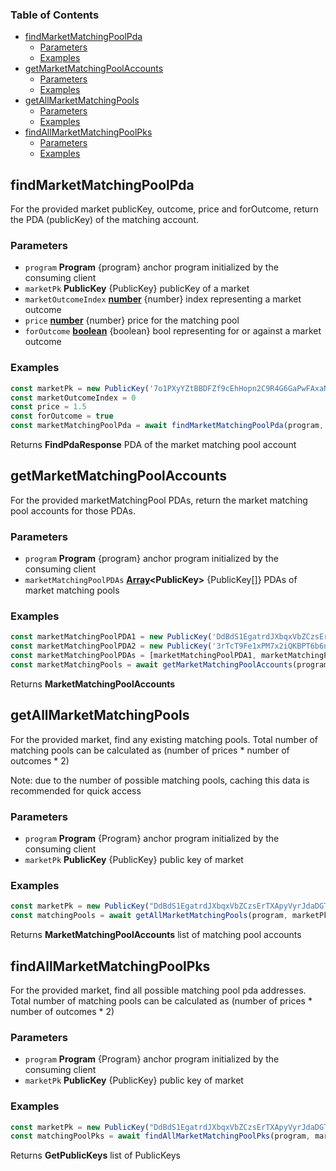 <!-- Generated by documentation.js. Update this documentation by updating the source code. -->

### Table of Contents

*   [findMarketMatchingPoolPda][1]
    *   [Parameters][2]
    *   [Examples][3]
*   [getMarketMatchingPoolAccounts][4]
    *   [Parameters][5]
    *   [Examples][6]
*   [getAllMarketMatchingPools][7]
    *   [Parameters][8]
    *   [Examples][9]
*   [findAllMarketMatchingPoolPks][10]
    *   [Parameters][11]
    *   [Examples][12]

## findMarketMatchingPoolPda

For the provided market publicKey, outcome, price and forOutcome, return the PDA (publicKey) of the matching account.

### Parameters

*   `program` **Program** {program} anchor program initialized by the consuming client
*   `marketPk` **PublicKey** {PublicKey} publicKey of a market
*   `marketOutcomeIndex` **[number][13]** {number} index representing a market outcome
*   `price` **[number][13]** {number} price for the matching pool
*   `forOutcome` **[boolean][14]** {boolean} bool representing for or against a market outcome

### Examples

```javascript
const marketPk = new PublicKey('7o1PXyYZtBBDFZf9cEhHopn2C9R4G6GaPwFAxaNWM33D')
const marketOutcomeIndex = 0
const price = 1.5
const forOutcome = true
const marketMatchingPoolPda = await findMarketMatchingPoolPda(program, marketPK, marketOutcomeIndex, price, forOutcome)
```

Returns **FindPdaResponse** PDA of the market matching pool account

## getMarketMatchingPoolAccounts

For the provided marketMatchingPool PDAs, return the market matching pool accounts for those PDAs.

### Parameters

*   `program` **Program** {program} anchor program initialized by the consuming client
*   `marketMatchingPoolPDAs` **[Array][15]\<PublicKey>** {PublicKey\[]} PDAs of market matching pools

### Examples

```javascript
const marketMatchingPoolPDA1 = new PublicKey('DdBdS1EgatrdJXbqxVbZCzsErTXApyVyrJdaDGTiY56R')
const marketMatchingPoolPDA2 = new PublicKey('3rTcT9Fe1xPM7x2iQKBPT6b6nPPuUWa9s2p3WxEMV1P1')
const marketMatchingPoolPDAs = [marketMatchingPoolPDA1, marketMatchingPoolPDA2]
const marketMatchingPools = await getMarketMatchingPoolAccounts(program, marketMatchingPoolPDAs)
```

Returns **MarketMatchingPoolAccounts**&#x20;

## getAllMarketMatchingPools

For the provided market, find any existing matching pools. Total number of matching pools can be
calculated as (number of prices \* number of outcomes \* 2)

Note: due to the number of possible matching pools, caching this data is recommended for quick access

### Parameters

*   `program` **Program** {Program} anchor program initialized by the consuming client
*   `marketPk` **PublicKey** {PublicKey} public key of market

### Examples

```javascript
const marketPk = new PublicKey("DdBdS1EgatrdJXbqxVbZCzsErTXApyVyrJdaDGTiY56R");
const matchingPools = await getAllMarketMatchingPools(program, marketPk);
```

Returns **MarketMatchingPoolAccounts** list of matching pool accounts

## findAllMarketMatchingPoolPks

For the provided market, find all possible matching pool pda addresses. Total number of matching pools can be
calculated as (number of prices \* number of outcomes \* 2)

### Parameters

*   `program` **Program** {Program} anchor program initialized by the consuming client
*   `marketPk` **PublicKey** {PublicKey} public key of market

### Examples

```javascript
const marketPk = new PublicKey("DdBdS1EgatrdJXbqxVbZCzsErTXApyVyrJdaDGTiY56R");
const matchingPoolPks = await findAllMarketMatchingPoolPks(program, marketPk);
```

Returns **GetPublicKeys** list of PublicKeys

[1]: #findmarketmatchingpoolpda

[2]: #parameters

[3]: #examples

[4]: #getmarketmatchingpoolaccounts

[5]: #parameters-1

[6]: #examples-1

[7]: #getallmarketmatchingpools

[8]: #parameters-2

[9]: #examples-2

[10]: #findallmarketmatchingpoolpks

[11]: #parameters-3

[12]: #examples-3

[13]: https://developer.mozilla.org/docs/Web/JavaScript/Reference/Global_Objects/Number

[14]: https://developer.mozilla.org/docs/Web/JavaScript/Reference/Global_Objects/Boolean

[15]: https://developer.mozilla.org/docs/Web/JavaScript/Reference/Global_Objects/Array
